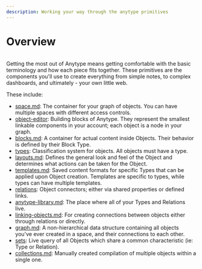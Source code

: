 ```yaml
---
description: Working your way through the anytype primitives
---
```


# Overview

<figure><img src="../.gitbook/assets/Anytype Primitives - Frame 2-2.jpg" alt=""><figcaption></figcaption></figure>

Getting the most out of Anytype means getting comfortable with the basic terminology and how each piece fits together. These primitives are the components you'll use to create everything from simple notes, to complex dashboards, and ultimately - your own little web.

These include:

* [space.md](../basics/space.md "mention"): The container for your graph of objects. You can have multiple spaces with different access controls.
* [object-editor](../basics/object-editor/ "mention"): Building blocks of Anytype. They represent the smallest linkable components in your account; each object is a node in your graph.
* [blocks.md](../basics/object-editor/blocks.md "mention"): A container for actual content inside Objects. Their behavior is defined by their Block Type.
* [types](../basics/types/ "mention"): Classification system for objects. All objects must have a type.
* [layouts.md](../basics/types/layouts.md "mention"): Defines the general look and feel of the Object and determines what actions can be taken for the Object.
* [templates.md](../basics/types/templates.md "mention"): Saved content formats for specific Types that can be applied upon Object creation. Templates are specific to types, while types can have multiple templates.
* [relations](../basics/relations/ "mention"): Object connectors; either via shared properties or defined links.
* [anytype-library.md](../basics/anytype-library.md "mention"): The place where all of your Types and Relations live.
* [linking-objects.md](../anytype-basics/object-editor/linking-objects.md "mention"): For creating connections between objects either through relations or directly.
* [graph.md](../basics/graph.md "mention"): A non-hierarchical data structure containing all objects you've ever created in a space, and their connections to each other.
* [sets](../basics/sets-and-collections/sets/ "mention"): Live query of all Objects which share a common characteristic (ie: Type or Relation).
* [collections.md](../basics/sets-and-collections/collections.md "mention"): Manually created compilation of multiple objects within a single one.
